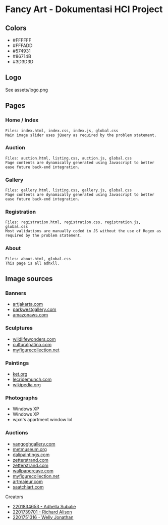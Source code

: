 # Fancy Art - Dokumentasi HCI Project 

## Colors
- #FFFFFF
- #FFFADD
- #574931
- #86714B
- #3D3D3D

## Logo
See assets/logo.png

## Pages
### Home / Index
```
Files: index.html, index.css, index.js, global.css
Main image slider uses jQuery as required by the problem statement.
```

### Auction
```
Files: auction.html, listing.css, auction.js, global.css
Page contents are dynamically generated using Javascript to better ease future back-end integration.
```

### Gallery
```
Files: gallery.html, listing.css, gallery.js, global.css
Page contents are dynamically generated using Javascript to better ease future back-end integration.
```

### Registration
```
Files: registration.html, registration.css, registration.js, global.css
Most validations are manually coded in JS without the use of Regex as required by the problem statement.
```

### About
```
Files: about.html, global.css
This page is all adhxll.
```

## Image sources
### Banners
- [artjakarta.com](https://artjakarta.com/2021/wp-content/uploads/sites/3/2020/03/01-Programme.jpg)
- [parkwestgallery.com](https://www.parkwestgallery.com/wp-content/uploads/2016/06/Art_AuctionInProgress.jpg)
- [amazonaws.com](https://rw-media.s3.amazonaws.com/raywhitecom/wp-content/uploads/2015/05/150506-GC-Auction.jpg)
### Sculptures
- [wildlifewonders.com](https://wildlifewonders.com/wolf-sculpture-winter-warriors/)
- [culturalpatina.com](https://www.culturalpatina.com/products/bronze-sculpture-after-jules-moigniez-french-1835-1894-le-hibou-the-owl-933)
- [myfigurecollection.net](https://myfigurecollection.net/item/545016)
### Paintings
- [ket.org](https://www.ket.org/event/bob-ross-painting-party/)
- [lecridemunch.com](http://www.lecridemunch.com/index_us.html)
- [wikipedia.org](https://en.wikipedia.org/wiki/File:Mona_Lisa,_by_Leonardo_da_Vinci,_from_C2RMF_retouched.jpg)
### Photographs
- Windows XP
- Windows XP
- wjxn's apartment window lol
### Auctions
- [vangoghgallery.com](https://www.vangoghgallery.com/painting/starry-night.html)
- [metmuseum.org](https://www.metmuseum.org/art/collection/search/45434)
- [dalipaintings.com](https://www.dalipaintings.com/persistence-of-memory.jsp)
- [zetterstrand.com](https://zetterstrand.com/eventz/wp-content/uploads/luteplayer_v2.jpg)
- [zetterstrand.com](https://zetterstrand.com/eventz/wp-content/uploads/the-void_1920.jpg)
- [wallpapercave.com](http://wallpapercave.com/w/wp2643399)
- [myfigurecollection.net](https://myfigurecollection.net/item/187)
- [artmajeur.com](https://www.artmajeur.com/en/mari9art/artworks/9870331/horse-metal-art-cheval-de-metal)
- [saatchiart.com](https://www.saatchiart.com/art/Sculpture-Round-Metal-Sculpture-Crowring-Bird-Wire-Steel-Modern-Crow-Art-Unique-Indoor-Welding-Raven-Figure-Iron-Silver-Ring-Decor-Circle-Art-Home/1131136/7343785/view)

Creators
- [2201834653 - Adhella Subalie](https://github.com/adhxll)
- [2201739701 - Richard Alison](https://github.com/KerakTelor86)
- [2201751316 - Welly Jonathan](https://github.com/wjxn)

